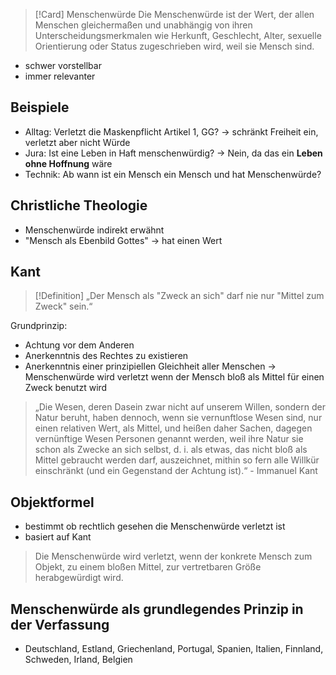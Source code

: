 >[!Card] Menschenwürde
>Die Menschenwürde ist der Wert, der allen Menschen gleichermaßen und unabhängig von ihren Unterscheidungsmerkmalen wie Herkunft, Geschlecht, Alter, sexuelle Orientierung oder Status zugeschrieben wird, weil sie Mensch sind.
<!--SR:!2025-08-10,29,290-->

- schwer vorstellbar
- immer relevanter
## Beispiele
- Alltag: Verletzt die Maskenpflicht Artikel 1, GG?
	$\to$ schränkt Freiheit ein, verletzt aber nicht Würde
- Jura: Ist eine Leben in Haft menschenwürdig?
	$\to$ Nein, da das ein **Leben ohne Hoffnung** wäre
- Technik: Ab wann ist ein Mensch ein Mensch und hat Menschenwürde?
## Christliche Theologie
- Menschenwürde indirekt erwähnt
- "Mensch als Ebenbild Gottes" $\to$ hat einen Wert
## Kant
>[!Definition]
>„Der Mensch als "Zweck an sich" darf nie nur "Mittel zum Zweck" sein.“ 

Grundprinzip:
- Achtung vor dem Anderen
- Anerkenntnis des Rechtes zu existieren
- Anerkenntnis einer prinzipiellen Gleichheit aller Menschen
$\to$ Menschenwürde wird verletzt wenn der Mensch bloß als Mittel für einen Zweck benutzt wird

>„Die Wesen, deren Dasein zwar nicht auf unserem Willen, sondern der Natur beruht, haben dennoch, wenn sie vernunftlose Wesen sind, nur einen relativen Wert, als Mittel, und heißen daher Sachen, dagegen vernünftige Wesen Personen genannt werden, weil ihre Natur sie schon als Zwecke an sich selbst, d. i. als etwas, das nicht bloß als Mittel gebraucht werden darf, auszeichnet, mithin so fern alle Willkür einschränkt (und ein Gegenstand der Achtung ist).“ - Immanuel Kant
## Objektformel
- bestimmt ob rechtlich gesehen die Menschenwürde verletzt ist
- basiert auf Kant

>Die Menschenwürde wird verletzt, wenn der konkrete Mensch zum Objekt, zu einem bloßen Mittel, zur vertretbaren Größe herabgewürdigt wird.
## Menschenwürde als grundlegendes Prinzip in der Verfassung
- Deutschland, Estland, Griechenland, Portugal, Spanien, Italien, Finnland, Schweden, Irland, Belgien